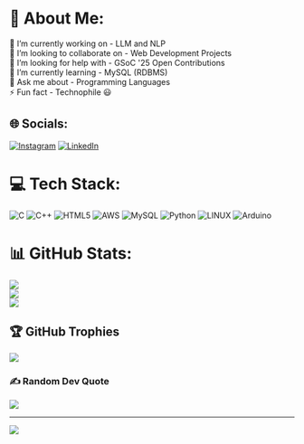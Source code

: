 # 💫 About Me:
🔭 I’m currently working on - LLM and NLP<br>👯 I’m looking to collaborate on - Web Development Projects<br>🤝 I’m looking for help with -  GSoC '25 Open Contributions<br>🌱 I’m currently learning - MySQL (RDBMS)<br>💬 Ask me about - Programming Languages<br>⚡ Fun fact - Technophile 😃


## 🌐 Socials:
[![Instagram](https://img.shields.io/badge/Instagram-%23E4405F.svg?logo=Instagram&logoColor=white)](https://instagram.com/jatinkumar.gg) [![LinkedIn](https://img.shields.io/badge/LinkedIn-%230077B5.svg?logo=linkedin&logoColor=white)](https://linkedin.com/in/jatinkumar2005) 

# 💻 Tech Stack:
![C](https://img.shields.io/badge/c-%2300599C.svg?style=for-the-badge&logo=c&logoColor=white) ![C++](https://img.shields.io/badge/c++-%2300599C.svg?style=for-the-badge&logo=c%2B%2B&logoColor=white) ![HTML5](https://img.shields.io/badge/html5-%23E34F26.svg?style=for-the-badge&logo=html5&logoColor=white) ![AWS](https://img.shields.io/badge/AWS-%23FF9900.svg?style=for-the-badge&logo=amazon-aws&logoColor=white) ![MySQL](https://img.shields.io/badge/mysql-%2300f.svg?style=for-the-badge&logo=mysql&logoColor=white) ![Python](https://img.shields.io/badge/python-3670A0?style=for-the-badge&logo=python&logoColor=ffdd54) ![LINUX](https://img.shields.io/badge/Linux-FCC624?style=for-the-badge&logo=linux&logoColor=black) ![Arduino](https://img.shields.io/badge/-Arduino-00979D?style=for-the-badge&logo=Arduino&logoColor=white)
# 📊 GitHub Stats:
![](https://github-readme-stats.vercel.app/api?username=jatinkumar300403&theme=dark&hide_border=false&include_all_commits=true&count_private=true)<br/>
![](https://github-readme-streak-stats.herokuapp.com/?user=jatinkumar300403&theme=dark&hide_border=false)<br/>
![](https://github-readme-stats.vercel.app/api/top-langs/?username=jatinkumar300403&theme=dark&hide_border=false&include_all_commits=true&count_private=true&layout=compact)

## 🏆 GitHub Trophies
![](https://github-profile-trophy.vercel.app/?username=jatinkumar300403&theme=radical&no-frame=false&no-bg=false&margin-w=4)

### ✍️ Random Dev Quote
![](https://quotes-github-readme.vercel.app/api?type=vetical&theme=radical)

---
[![](https://visitcount.itsvg.in/api?id=jatinkumar300403&icon=0&color=0)](https://visitcount.itsvg.in)

<!-- Proudly created with GPRM ( https://gprm.itsvg.in ) -->
